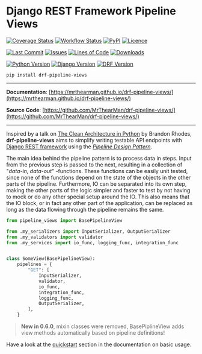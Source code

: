 # Django REST Framework Pipeline Views

[![Coverage Status][coverage-badge]][coverage]
[![Workflow Status][status-badge]][status]
[![PyPI][pypi-badge]][pypi]
[![Licence][licence-badge]][licence]

[![Last Commit][commit-badge]][repo]
[![Issues][issues-badge]][issues]
[![Lines of Code][loc-badge]][repo]
[![Downloads][downloads-badge]][pypi]

[![Python Version][version-badge]][pypi]
[![Django Version][django-badge]][pypi]
[![DRF Version][drf-badge]][pypi]

```shell
pip install drf-pipeline-views
```

---

**Documentation**: [https://mrthearman.github.io/drf-pipeline-views/](https://mrthearman.github.io/drf-pipeline-views/)

**Source Code**: [https://github.com/MrThearMan/drf-pipeline-views/](https://github.com/MrThearMan/drf-pipeline-views/)

---

Inspired by a talk on [The Clean Architecture in Python][clean] by Brandon Rhodes,
**drf-pipeline-views** aims to simplify writing testable API endpoints with
[Django REST framework][drf] using the *[Pipeline Design Pattern][pipeline]*.

The main idea behind the pipeline pattern is to process data in steps. Input from the previous step
is passed to the next, resulting in a collection of "_data-in, data-out_" -functions. These functions
can be easily unit tested, since none of the functions depend on the state of the objects in the other parts
of the pipeline. Furthermore, IO can be separated into its own step, making the other parts of the
logic simpler and faster to test by not having to mock or do any other special setup around the IO.
This also means that the IO block, or in fact any other part of the application, can be replaced as long as the
data flowing through the pipeline remains the same.

```python
from pipeline_views import BasePipelineView

from .my_serializers import InputSerializer, OutputSerializer
from .my_validators import validator
from .my_services import io_func, logging_func, integration_func


class SomeView(BasePipelineView):
    pipelines = {
        "GET": [
            InputSerializer,
            validator,
            io_func,
            integration_func,
            logging_func,
            OutputSerializer,
        ],
    }
```

> **New in 0.6.0**, mixin classes were removed, BasePiplineView adds
> view methods automatically based on pipeline definitions!

Have a look at the [quickstart][quickstart] section in the documentation on basic usage.

[clean]: https://archive.org/details/pyvideo_2840___The_Clean_Architecture_in_Python
[drf]: https://www.django-rest-framework.org/
[pipeline]: https://java-design-patterns.com/patterns/pipeline/
[quickstart]: https://mrthearman.github.io/drf-pipeline-views/quickstart

[coverage-badge]: https://coveralls.io/repos/github/MrThearMan/drf-pipeline-views/badge.svg?branch=main
[status-badge]: https://img.shields.io/github/workflow/status/MrThearMan/drf-pipeline-views/Tests
[pypi-badge]: https://img.shields.io/pypi/v/drf-pipeline-views
[licence-badge]: https://img.shields.io/github/license/MrThearMan/drf-pipeline-views
[commit-badge]: https://img.shields.io/github/last-commit/MrThearMan/drf-pipeline-views
[issues-badge]: https://img.shields.io/github/issues-raw/MrThearMan/drf-pipeline-views
[version-badge]: https://img.shields.io/pypi/pyversions/drf-pipeline-views
[django-badge]: https://img.shields.io/pypi/djversions/drf-pipeline-views
[drf-badge]: https://img.shields.io/badge/drf%20versions-3.12%20%7C%203.13-blue
[loc-badge]: https://img.shields.io/tokei/lines/github.com/mrthearman/drf-pipeline-views
[downloads-badge]: https://img.shields.io/pypi/dm/drf-pipeline-views

[coverage]: https://coveralls.io/github/MrThearMan/drf-pipeline-views?branch=main
[status]: https://github.com/MrThearMan/drf-pipeline-views/actions/workflows/main.yml
[pypi]: https://pypi.org/project/drf-pipeline-views
[licence]: https://github.com/MrThearMan/drf-pipeline-views/blob/main/LICENSE
[repo]: https://github.com/MrThearMan/drf-pipeline-views/commits/main
[issues]: https://github.com/MrThearMan/drf-pipeline-views/issues